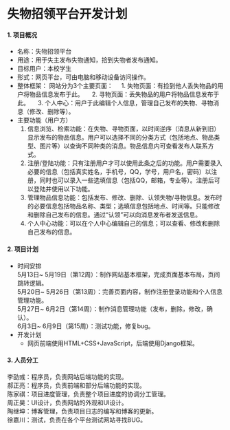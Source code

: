 # 失物招领平台开发计划
#### 1. 项目概况
- 名称：失物招领平台
- 用途：用于失主发布失物通知，拾到失物者发布通知。
- 目标用户：本校学生
- 形式：网页平台，可由电脑和移动设备访问操作。
- 整体框架：
	网站分为3个主要页面：
&nbsp;&nbsp;&nbsp;&nbsp;1. 失物页面：有捡到他人丢失物品的用户将物品信息发布于此。
&nbsp;&nbsp;&nbsp;&nbsp;2. 寻物页面：丢失物品的用户将物品信息发布于此。
&nbsp;&nbsp;&nbsp;&nbsp;3. 个人中心：用户于此编辑个人信息，管理自己发布的失物、寻物消息（修改、删除等）。
- 主要功能（用户方）<br>
	1. 信息浏览、检索功能：在失物、寻物页面，以时间逆序（消息从新到旧）显示发布的物品信息。用户可以选择不同的分类方式（包括地点、物品类型、图片等）以查询不同种类的消息。物品信息内可查看发布人联系方式。<br>
	2. 注册/登陆功能：只有注册用户才可以使用此条之后的功能。用户需要录入必要的信息（包括真实姓名，手机号，QQ，学号，用户名，密码）以注册，同时也可以录入一些选填信息（包括QQ，邮箱，专业等）。注册后可以登陆并使用以下功能。<br>
	3. 管理物品信息功能：包括发布、修改、删除、认领失物/寻物信息。发布时的必要信息包括物品名称、类型；选填信息包括地点、时间等。只能修改和删除自己发布的信息。通过“认领”可以向消息发布者发送信息。<br>
	4. 个人中心功能：可以在个人中心编辑自己的信息；可以查看、修改和删除自己发布的信息。<br>
#### 2. 项目计划
- 时间安排<br>
5月13日~ 5月19日（第12周）：制作网站基本框架，完成页面基本布局，页间跳转逻辑。<br>
5月20日~ 5月26日（第13周）：完善页面内容，制作注册登录功能和个人信息管理功能。<br>
5月27日~ 6月2日（第14周）：制作消息管理功能（发布，删除，修改，确认）。<br>
6月3日~ 6月9日（第15周）：测试功能，修复bug。<br>
- 开发计划<br>
	- 网页前端使用HTML+CSS+JavaScript，后端使用Django框架。<br>
#### 3. 人员分工
李劭彧：程序员，负责网站后端功能的实现。<br>
郝正亮：程序员，负责前端和部分后端功能的实现。<br>
陈家祺：项目进度管理，负责整个项目进度的协调分工管理。<br>
周正昊：UI设计，负责网站的外观和UI设计。<br>
陶继坤：博客管理，负责项目日志的编写和博客的更新。<br>
徐嘉川：测试，负责在各个平台测试网站寻找BUG。<br>
